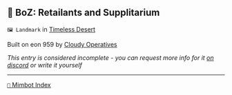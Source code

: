 ## 🏬 BoZ: Retailants and Supplitarium

`🖼️ Landmark` in [Timeless Desert](<https://zeithalt.github.io/r/timeless_desert>)

Built on eon 959 by [Cloudy Operatives](<https://zeithalt.github.io/r/cloudy_operatives>)

_This entry is considered incomplete - you can request more info for it [on discord](<https://discord.com/channels/562910943848169472/1173922660489633802>) or write it yourself_

-----
[`📑` Mimbot Index](<https://zeithalt.github.io/r/#9b60>)
<!---
-->